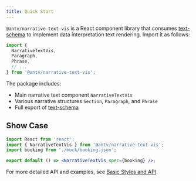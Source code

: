 ```yaml
---
title: Quick Start
---
```


`@antv/narrative-text-vis` is a React component library that consumes [text-schema](../../schema/intro) to implement data interpretation text rendering. Import it as follows:

```js | pure
import {
  NarrativeTextVis,
  Paragraph,
  Phrase,
  // ...
} from '@antv/narrative-text-vis';
```

The package includes:

- Main narrative text component `NarrativeTextVis`
- Various narrative structures `Section`, `Paragraph`, and `Phrase`
- Full export of [text-schema](../../schema/intro)

## Show Case

```jsx
import React from 'react';
import { NarrativeTextVis } from '@antv/narrative-text-vis';
import booking from './mock/booking.json';

export default () => <NarrativeTextVis spec={booking} />;
```

For more detailed API and examples, see [Basic Styles and API](./example/style).
